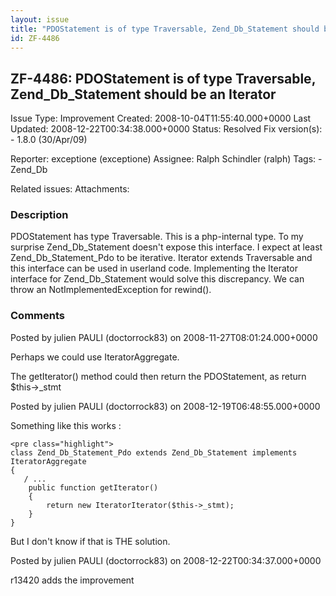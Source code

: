 ```yaml
---
layout: issue
title: "PDOStatement is of type Traversable, Zend_Db_Statement should be an Iterator"
id: ZF-4486
---
```


ZF-4486: PDOStatement is of type Traversable, Zend\_Db\_Statement should be an Iterator
---------------------------------------------------------------------------------------

 Issue Type: Improvement Created: 2008-10-04T11:55:40.000+0000 Last Updated: 2008-12-22T00:34:38.000+0000 Status: Resolved Fix version(s): - 1.8.0 (30/Apr/09)
 
 Reporter:  exceptione (exceptione)  Assignee:  Ralph Schindler (ralph)  Tags: - Zend\_Db
 
 Related issues: 
 Attachments: 
### Description

PDOStatement has type Traversable. This is a php-internal type. To my surprise Zend\_Db\_Statement doesn't expose this interface. I expect at least Zend\_Db\_Statement\_Pdo to be iterative. Iterator extends Traversable and this interface can be used in userland code. Implementing the Iterator interface for Zend\_Db\_Statement would solve this discrepancy. We can throw an NotImplementedException for rewind().

 

 

### Comments

Posted by julien PAULI (doctorrock83) on 2008-11-27T08:01:24.000+0000

Perhaps we could use IteratorAggregate.

The getIterator() method could then return the PDOStatement, as return $this->\_stmt

 

 

Posted by julien PAULI (doctorrock83) on 2008-12-19T06:48:55.000+0000

Something like this works :

 
    <pre class="highlight">
    class Zend_Db_Statement_Pdo extends Zend_Db_Statement implements IteratorAggregate
    {
       / ...
        public function getIterator()
        {
            return new IteratorIterator($this->_stmt);
        }
    }


But I don't know if that is THE solution.

 

 

Posted by julien PAULI (doctorrock83) on 2008-12-22T00:34:37.000+0000

r13420 adds the improvement

 

 